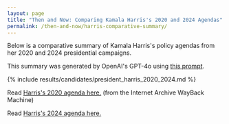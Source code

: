 ```yaml
---
layout: page
title: "Then and Now: Comparing Kamala Harris's 2020 and 2024 Agendas"
permalink: /then-and-now/harris-comparative-summary/
---
```


Below is a comparative summary of Kamala Harris's policy agendas from her 2020 and 2024 presidential campaigns.

This summary was generated by OpenAI's GPT-4o using [this prompt](https://github.com/ChicagoHAI/election-nlp/blob/main/data/prompts/within_candidate_agenda.txt).


{% include results/candidates/president_harris_2020_2024.md %}




Read [Harris's 2020 agenda here.](https://web.archive.org/web/20191204050029/https://kamalaharris.org/agenda/) (from the Internet Archive WayBack Machine) 

Read [Harris's 2024 agenda here.](https://kamalaharris.com/issues/)
